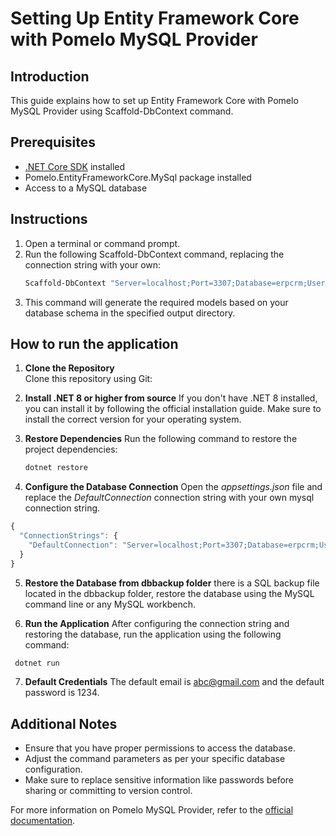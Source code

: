 # Setting Up Entity Framework Core with Pomelo MySQL Provider

## Introduction
This guide explains how to set up Entity Framework Core with Pomelo MySQL Provider using Scaffold-DbContext command.

## Prerequisites
- [.NET Core SDK](https://dotnet.microsoft.com/download) installed
- Pomelo.EntityFrameworkCore.MySql package installed
- Access to a MySQL database

## Instructions
1. Open a terminal or command prompt.
2. Run the following Scaffold-DbContext command, replacing the connection string with your own:
    ```bash
    Scaffold-DbContext "Server=localhost;Port=3307;Database=erpcrm;User=root;Password=root;Persist Security Info=False;Allow Zero Datetime=True;Connect Timeout=300" Pomelo.EntityFrameworkCore.MySql -OutputDir Models -f -Context DBContext
    ```
3. This command will generate the required models based on your database schema in the specified output directory.

## How to run the application

1. **Clone the Repository**  
   Clone this repository using Git:
   

2. **Install .NET 8 or higher from source**
If you don't have .NET 8 installed, you can install it by following the official installation guide. Make sure to install the correct version for your operating system.

3. **Restore Dependencies**
Run the following command to restore the project dependencies:

   ```bash
   dotnet restore
   ```
4. **Configure the Database Connection**
Open the *appsettings.json* file and replace the *DefaultConnection* connection string with your own mysql connection string.
```javascript
{
  "ConnectionStrings": {
    "DefaultConnection": "Server=localhost;Port=3307;Database=erpcrm;User=root;Password=root;Persist Security Info=False;Allow Zero Datetime=True;Connect Timeout=300"
  }
}

```

5. **Restore the Database from dbbackup folder**
there is a  SQL backup file located in the dbbackup folder, restore the database using the MySQL command line or any MySQL workbench.

6. **Run the Application**
After configuring the connection string and restoring the database, run the application using the following command:

  ```bash
   dotnet run
   ```

7. **Default Credentials**
The default email is abc@gmail.com and the default password is 1234.


## Additional Notes
- Ensure that you have proper permissions to access the database.
- Adjust the command parameters as per your specific database configuration.
- Make sure to replace sensitive information like passwords before sharing or committing to version control.

For more information on Pomelo MySQL Provider, refer to the [official documentation](https://github.com/PomeloFoundation/Pomelo.EntityFrameworkCore.MySql).
